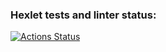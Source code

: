 ### Hexlet tests and linter status:
[![Actions Status](https://github.com/StanislavKls/php-project-lvl2/workflows/hexlet-check/badge.svg)](https://github.com/StanislavKls/php-project-lvl2/actions)